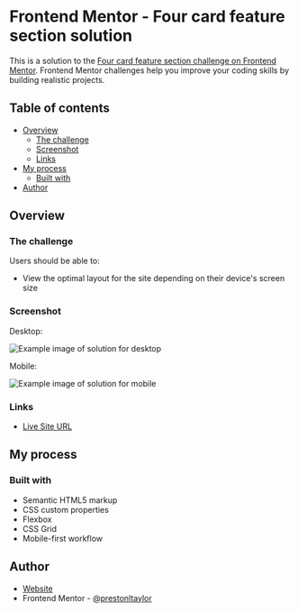 # Frontend Mentor - Four card feature section solution

This is a solution to the [Four card feature section challenge on Frontend Mentor](https://www.frontendmentor.io/challenges/four-card-feature-section-weK1eFYK). Frontend Mentor challenges help you improve your coding skills by building realistic projects.

## Table of contents

- [Overview](#overview)
  - [The challenge](#the-challenge)
  - [Screenshot](#screenshot)
  - [Links](#links)
- [My process](#my-process)
  - [Built with](#built-with)
- [Author](#author)

## Overview

### The challenge

Users should be able to:

- View the optimal layout for the site depending on their device's screen size

### Screenshot

Desktop:

![Example image of solution for desktop](https://i.imgur.com/AhQW8gQ.png)

Mobile:

![Example image of solution for mobile](https://i.imgur.com/eOaqJTK.png)

### Links

- [Live Site URL](https://four-card.preston-l-taylor.tech)

## My process

### Built with

- Semantic HTML5 markup
- CSS custom properties
- Flexbox
- CSS Grid
- Mobile-first workflow

## Author

- [Website](https://www.preston-l-taylor.tech)
- Frontend Mentor - [@prestonltaylor](https://www.frontendmentor.io/profile/prestonltaylor)

